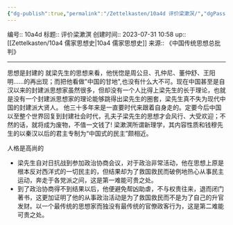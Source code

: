 ```yaml
---
{"dg-publish":true,"permalink":"/Zettelkasten/10a4d 评价梁漱溟/","dgPassFrontmatter":true}
---
```


编号:: 10a4d
标题:: 评价梁漱溟
创建时间:: 2023-07-31 10:58
up:: [[Zettelkasten/10a4 儒家思想史\|10a4 儒家思想史]]
来源:: 《中国传统思想总批判》

---


思想是封建的
就梁先生的思想来看，他恍惚是周公旦、孔仲尼、董仲舒、王阳明……的再出现；而把他看做"中国的甘地",也没有什么大不可。现在中国甚至是自汉以来的封建派思想家虽然很多，但却没有一个人比得上梁先生的长于理论，也就是没有一个封建派思想家的理论能够跳得出梁先生的圈套，梁先生真不失为现代中国的封建派大贤人。
他三十多年来是一直要时代来跟着自身走的。定要今后中国以至整个世界回复到封建社会时代，孔夫子梁先生的思想才会风行、大受欢迎；不然的话，就将成为废物，不值一文钱了!
梁漱溟所谓新理学，其内容性质和钱穆先生的以秦汉以后的君主专制为“中国式的民主”颇相近。

人格是高尚的
- 梁先生自对日抗战到参加政治协商会议，对于政治非常活动，他在思想上原是根本反对西洋式的一切民主的，但结果却为了救国救民而破例地热心从事民主运动，奔走于各党派之间，这是第一难能可贵之处。
- 到了政治协商得不到结果以后，他便避免帮凶助虐，不与权贵往来，退而闭门著书，这更加证明了他的从事政治活动是为了救国救民而不是为了自己的升官发财。以一个最传统的思想家而独没有最传统的官僚政客行为，这是第二难能可贵之处。